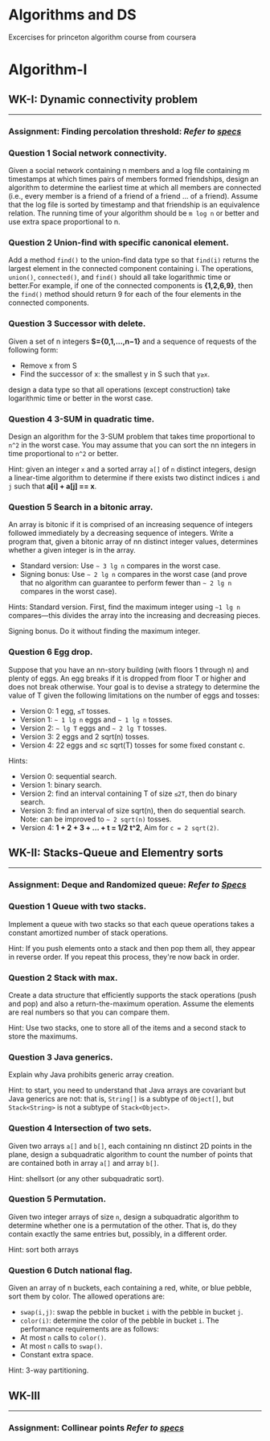 # Algorithms and DS
Excercises for princeton algorithm course from coursera
# Algorithm-I
## WK-I: Dynamic connectivity problem
----
### __Assignment:__ Finding percolation threshold: *Refer to [specs](./doc/1-Percolation-Assignment.pdf)*

### Question 1 Social network connectivity. 
Given a social network containing n members and a log file containing m timestamps at which times pairs of members formed friendships, design an algorithm to determine
the earliest time at which all members are connected (i.e., every member is a friend of a friend of a friend ... of a friend). Assume that the log file is sorted by timestamp 
and that friendship is an equivalence relation. The running time of your algorithm should be `m log n` or better and use extra space proportional to n.

### Question 2 Union-find with specific canonical element. 
Add a method `find()` to the union-find data type so that `find(i)` returns the largest element in the connected component containing i. The operations, `union()`,
`connected()`, and `find()` should all take logarithmic time or better.For example, if one of the connected components is **{1,2,6,9}**, then the `find()` method should return 9
for each of the four elements in the connected components.

### Question 3 Successor with delete. 
Given a set of n integers **S={0,1,...,n−1}** and a sequence of requests of the following form:
- Remove x from S
- Find the successor of x: the smallest y in S such that `y≥x`.

design a data type so that all operations (except construction) take logarithmic time or better in the worst case.

### Question 4 3-SUM in quadratic time. 
Design an algorithm for the 3-SUM problem that takes time proportional to `n^2` in the worst case. You may assume that you can sort the nn integers in time proportional to `n^2` or better.

Hint: given an integer `x` and a sorted array `a[]` of `n` distinct integers, design a linear-time algorithm to determine if there exists two distinct indices `i` and `j` such that **a[i] + a[j] == x**.

### Question 5 Search in a bitonic array. 
An array is bitonic if it is comprised of an increasing sequence of integers followed immediately by a decreasing sequence of integers. Write a program that, given a bitonic array of nn distinct integer values, determines whether a given integer is in the array.

- Standard version: Use `∼ 3 lg n` compares in the worst case.
- Signing bonus: Use `∼ 2 lg n` compares in the worst case (and prove that no algorithm can guarantee to perform fewer than `∼ 2 lg n` compares in the worst case).

Hints: Standard version. First, find the maximum integer using `∼1 lg n` compares—this divides the array into the increasing and decreasing pieces.

Signing bonus. Do it without finding the maximum integer.

### Question 6 Egg drop. 
Suppose that you have an nn-story building (with floors 1 through n) and plenty of eggs. An egg breaks if it is dropped from floor T or higher and does not break otherwise. Your goal is to devise a strategy to determine the value of T given the following limitations on the number of eggs and tosses:

- Version 0: 1 egg, `≤T` tosses.
- Version 1: `∼ 1 lg n` eggs and `∼ 1 lg n` tosses.
- Version 2: `∼ lg T` eggs and `∼ 2 lg T` tosses.
- Version 3: 2 eggs and 2 sqrt(n) tosses.
- Version 4: 22 eggs and ≤c sqrt(T) tosses for some fixed constant c.

Hints:

- Version 0: sequential search.
- Version 1: binary search.
- Version 2: find an interval containing T of size `≤2T`, then do binary search.
- Version 3: find an interval of size sqrt(n), then do sequential search. Note: can be improved to `∼ 2 sqrt(n)` tosses.
- Version 4: **1 + 2 + 3 + ... + t = 1/2 t^2**, Aim for `c = 2 sqrt(2)`.




## WK-II: Stacks-Queue and Elementry sorts
----
### __Assignment:__ Deque and Randomized queue: *Refer to [Specs](./doc/2-Queues-Assignment.pdf)*

### Question 1 Queue with two stacks. 
Implement a queue with two stacks so that each queue operations takes a constant amortized number of stack operations.

Hint: If you push elements onto a stack and then pop them all, they appear in reverse order. If you repeat this process, they're now back in order.

### Question 2 Stack with max.
Create a data structure that efficiently supports the stack operations (push and pop) and also a return-the-maximum operation. Assume the elements are real numbers so that you can compare them.

Hint: Use two stacks, one to store all of the items and a second stack to store the maximums.

### Question 3 Java generics. 
Explain why Java prohibits generic array creation.

Hint: to start, you need to understand that Java arrays are covariant but Java generics are not: that is, `String[]` is a subtype of `Object[]`, but `Stack<String>` is not a subtype of `Stack<Object>`.

### Question 4 Intersection of two sets. 
Given two arrays `a[]` and `b[]`, each containing nn distinct 2D points in the plane, design a subquadratic algorithm to count the number of points that are contained both in array `a[]` and array `b[]`.

Hint: shellsort (or any other subquadratic sort).

### Question 5 Permutation. 
Given two integer arrays of size `n`, design a subquadratic algorithm to determine whether one is a permutation of the other. That is, do they contain exactly the same entries but, possibly, in a different order.

Hint: sort both arrays

### Question 6 Dutch national flag. 
Given an array of n buckets, each containing a red, white, or blue pebble, sort them by color. The allowed operations are:
- `swap(i,j)`: swap the pebble in bucket `i` with the pebble in bucket `j`.
- `color(i)`: determine the color of the pebble in bucket `i`.
The performance requirements are as follows:
- At most `n` calls to `color()`.
- At most `n` calls to `swap()`.
- Constant extra space.

Hint: 3-way partitioning.

## WK-III 
----
### __Assignment:__ Collinear points *Refer to [specs](./doc/3-Collinear-Points-Assignment.pdf)* 




